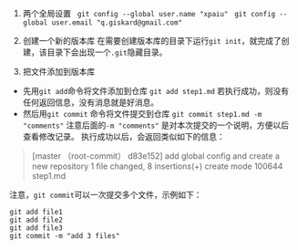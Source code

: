 1. 两个全局设置
` git config --global user.name "xpaiu"`
` git config --global user.email "q.giskard@gmail.com"`

2. 创建一个新的版本库
在需要创建版本库的目录下运行`git init`，就完成了创建，该目录下会出现一个`.git`隐藏目录。

3. 把文件添加到版本库
+ 先用`git add`命令将文件添加到仓库
 `git add step1.md`
 若执行成功，则没有任何返回信息，没有消息就是好消息。
+ 然后用`git commit` 命令将文件提交到仓库
`git commit step1.md -m "comments"`
注意后面的`-m "comments"` 是对本次提交的一个说明，方便以后查看修改记录。
 执行成功以后，会返回类似如下的信息：
 > [master （root-commit） d83e152] add global config and create a new repository
>  1 file changed, 8 insertions(+)
>     create mode 100644 step1.md

注意，`git commit`可以一次提交多个文件，示例如下：
```
git add file1
git add file2
git add file3
git commit -m "add 3 files"
```

